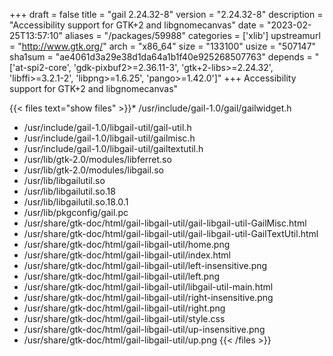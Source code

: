 +++
draft = false
title = "gail 2.24.32-8"
version = "2.24.32-8"
description = "Accessibility support for GTK+2 and libgnomecanvas"
date = "2023-02-25T13:57:10"
aliases = "/packages/59988"
categories = ['xlib']
upstreamurl = "http://www.gtk.org/"
arch = "x86_64"
size = "133100"
usize = "507147"
sha1sum = "ae4061d3a29e38d1da64a1b1f40e925268507763"
depends = "['at-spi2-core', 'gdk-pixbuf2>=2.36.11-3', 'gtk+2-libs>=2.24.32', 'libffi>=3.2.1-2', 'libpng>=1.6.25', 'pango>=1.42.0']"
+++
Accessibility support for GTK+2 and libgnomecanvas"

{{< files text="show files" >}}* /usr/include/gail-1.0/gail/gailwidget.h
* /usr/include/gail-1.0/libgail-util/gail-util.h
* /usr/include/gail-1.0/libgail-util/gailmisc.h
* /usr/include/gail-1.0/libgail-util/gailtextutil.h
* /usr/lib/gtk-2.0/modules/libferret.so
* /usr/lib/gtk-2.0/modules/libgail.so
* /usr/lib/libgailutil.so
* /usr/lib/libgailutil.so.18
* /usr/lib/libgailutil.so.18.0.1
* /usr/lib/pkgconfig/gail.pc
* /usr/share/gtk-doc/html/gail-libgail-util/gail-libgail-util-GailMisc.html
* /usr/share/gtk-doc/html/gail-libgail-util/gail-libgail-util-GailTextUtil.html
* /usr/share/gtk-doc/html/gail-libgail-util/home.png
* /usr/share/gtk-doc/html/gail-libgail-util/index.html
* /usr/share/gtk-doc/html/gail-libgail-util/left-insensitive.png
* /usr/share/gtk-doc/html/gail-libgail-util/left.png
* /usr/share/gtk-doc/html/gail-libgail-util/libgail-util-main.html
* /usr/share/gtk-doc/html/gail-libgail-util/right-insensitive.png
* /usr/share/gtk-doc/html/gail-libgail-util/right.png
* /usr/share/gtk-doc/html/gail-libgail-util/style.css
* /usr/share/gtk-doc/html/gail-libgail-util/up-insensitive.png
* /usr/share/gtk-doc/html/gail-libgail-util/up.png
{{< /files >}}